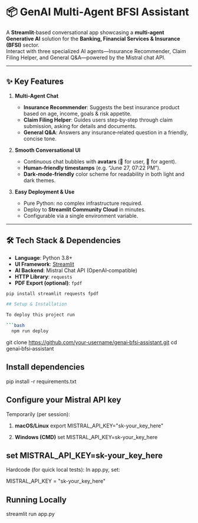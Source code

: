 # 📦 GenAI Multi‑Agent BFSI Assistant

A **Streamlit**‑based conversational app showcasing a **multi‑agent Generative AI** solution for the **Banking, Financial Services & Insurance (BFSI)** sector.  
Interact with three specialized AI agents—Insurance Recommender, Claim Filing Helper, and General Q&A—powered by the Mistral chat API.

---

## ✨ Key Features

1. **Multi‑Agent Chat**  
   - **Insurance Recommender**: Suggests the best insurance product based on age, income, goals & risk appetite.  
   - **Claim Filing Helper**: Guides users step‑by‑step through claim submission, asking for details and documents.  
   - **General Q&A**: Answers any insurance‑related question in a friendly, concise tone.

2. **Smooth Conversational UI**  
   - Continuous chat bubbles with **avatars** (🧑 for user, 🤖 for agent).  
   - **Human‑friendly timestamps** (e.g. “June 27, 07:22 PM”).  
   - **Dark‑mode‑friendly** color scheme for readability in both light and dark themes.

3. **Easy Deployment & Use**  
   - Pure Python: no complex infrastructure required.  
   - Deploy to **Streamlit Community Cloud** in minutes.  
   - Configurable via a single environment variable.

---

## 🛠️ Tech Stack & Dependencies

- **Language**: Python 3.8+  
- **UI Framework**: [Streamlit](https://streamlit.io/)  
- **AI Backend**: Mistral Chat API (OpenAI‑compatible)  
- **HTTP Library**: `requests`  
- **PDF Export (optional)**: `fpdf`  

```bash
pip install streamlit requests fpdf

## Setup & Installation

To deploy this project run

```bash
  npm run deploy
```

git clone https://github.com/your‑username/genai‑bfsi‑assistant.git
cd genai‑bfsi‑assistant


## Install dependencies

pip install -r requirements.txt


## Configure your Mistral API key

Temporarily (per session):

 1. **macOS/Linux**
export MISTRAL_API_KEY="sk-your_key_here"

 2. **Windows (CMD)**
set MISTRAL_API_KEY=sk-your_key_here

## set MISTRAL_API_KEY=sk-your_key_here


Hardcode (for quick local tests):
In app.py, set:


MISTRAL_API_KEY = "sk-your_key_here"

## Running Locally

streamlit run app.py
